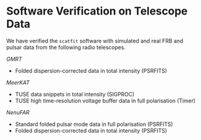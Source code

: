 # Software Verification on Telescope Data #

We have verified the `scatfit` software with simulated and real FRB and pulsar data from the following radio telescopes.

*GMRT*

* Folded dispersion-corrected data in total intensity (PSRFITS)

*MeerKAT*

* TUSE data snippets in total intensity (SIGPROC)
* TUSE high time-resolution voltage buffer data in full polarisation (Timer)

*NenuFAR*

* Standard folded pulsar mode data in full polarisation (PSRFITS)
* Folded dispersion-corrected data in total intensity (PSRFITS)
